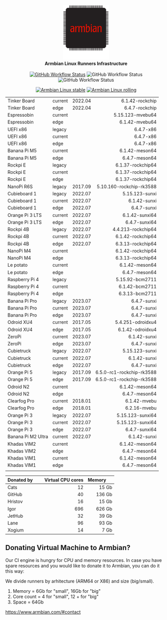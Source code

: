 <p align="center">
  <a href="#build-framework">
  <img src="https://raw.githubusercontent.com/armbian/build/master/.github/armbian-logo.png" alt="Armbian logo" width="144">
  </a><br>
  <strong>Armbian Linux Runners Infrastructure</strong><br>
<br>
<a href=https://github.com/armbian/build/actions/workflows/build-train.yml><img alt="GitHub Workflow Status" src="https://img.shields.io/github/actions/workflow/status/armbian/build/build-train.yml?logo=githubactions&label=Kernel%20compile&logoColor=white&style=for-the-badge&branch=master"></a>
<img alt="GitHub Workflow Status" src="https://img.shields.io/badge/dynamic/json?label=VIRTUAL%20CPU%20COUNT&query=CPU&cacheSeconds=10&style=for-the-badge&url=https%3A%2F%2Fgithub.com%2Farmbian%2Fscripts%2Freleases%2Fdownload%2Fstatus%2Frunners_capacity.json"> <img alt="GitHub Workflow Status" src="https://img.shields.io/badge/dynamic/json?label=MEMORY%20in%20MB&query=MEM&cacheSeconds=10&style=for-the-badge&url=https%3A%2F%2Fgithub.com%2Farmbian%2Fscripts%2Freleases%2Fdownload%2Fstatus%2Frunners_capacity.json">
</p>
<p align=center>
<a href=https://armbian.com/download><img alt="Armbian Linux stable" src="https://img.shields.io/badge/dynamic/json?label=Armbian%20Linux%20current&query=CURRENT&color=f71000&cacheSeconds=600&style=for-the-badge&url=https%3A%2F%2Fgithub.com%2Farmbian%2Fscripts%2Freleases%2Fdownload%2Fstatus%2Frunners_capacity.json"></a>
<a href=https://github.com/armbian/community><img alt="Armbian Linux rolling" src="https://img.shields.io/badge/dynamic/json?label=Armbian%20Linux%20edge&query=EDGE&color=34be5b&cacheSeconds=600&style=for-the-badge&url=https%3A%2F%2Fgithub.com%2Farmbian%2Fscripts%2Freleases%2Fdownload%2Fstatus%2Frunners_capacity.json"></a>
</p>

<!--START_SECTION:data-section-->
<table width="100%"><tr><tr><td align="left">Tinker Board</td><td align=left>current</td><td align=right>2022.04</td><td align=right>6.1.42-rockchip</td></tr><tr><td align="left">Tinker Board</td><td align=left>edge</td><td align=right>2022.04</td><td align=right>6.4.7-rockchip</td></tr><tr><td align="left">Espressobin</td><td align=left>current</td><td align=right></td><td align=right>5.15.123-mvebu64</td></tr><tr><td align="left">Espressobin</td><td align=left>edge</td><td align=right></td><td align=right>6.1.42-mvebu64</td></tr><tr><td align="left">UEFI x86</td><td align=left>legacy</td><td align=right></td><td align=right>6.4.7-x86</td></tr><tr><td align="left">UEFI x86</td><td align=left>current</td><td align=right></td><td align=right>6.4.7-x86</td></tr><tr><td align="left">UEFI x86</td><td align=left>edge</td><td align=right></td><td align=right>6.4.7-x86</td></tr></tr><tr><tr><td align="left">Banana Pi M5</td><td align=left>current</td><td align=right></td><td align=right>6.1.42-meson64</td></tr><tr><td align="left">Banana Pi M5</td><td align=left>edge</td><td align=right></td><td align=right>6.4.7-meson64</td></tr><tr><td align="left">Rockpi E</td><td align=left>legacy</td><td align=right></td><td align=right>6.1.37-rockchip64</td></tr><tr><td align="left">Rockpi E</td><td align=left>current</td><td align=right></td><td align=right>6.1.37-rockchip64</td></tr><tr><td align="left">Rockpi E</td><td align=left>edge</td><td align=right></td><td align=right>6.1.37-rockchip64</td></tr><tr><td align="left">NanoPi R6S</td><td align=left>legacy</td><td align=right>2017.09</td><td align=right>5.10.160-rockchip-rk3588</td></tr><tr><td align="left">Cubieboard 1</td><td align=left>legacy</td><td align=right>2022.07</td><td align=right>5.15.123-sunxi</td></tr></tr><tr><tr><td align="left">Cubieboard 1</td><td align=left>current</td><td align=right>2022.07</td><td align=right>6.1.42-sunxi</td></tr><tr><td align="left">Cubieboard 1</td><td align=left>edge</td><td align=right>2022.07</td><td align=right>6.4.7-sunxi</td></tr><tr><td align="left">Orange Pi 3 LTS</td><td align=left>current</td><td align=right>2022.07</td><td align=right>6.1.42-sunxi64</td></tr><tr><td align="left">Orange Pi 3 LTS</td><td align=left>edge</td><td align=right>2022.07</td><td align=right>6.4.7-sunxi64</td></tr><tr><td align="left">Rockpi 4B</td><td align=left>legacy</td><td align=right>2022.07</td><td align=right>4.4.213-rockchip64</td></tr><tr><td align="left">Rockpi 4B</td><td align=left>current</td><td align=right>2022.07</td><td align=right>6.1.42-rockchip64</td></tr><tr><td align="left">Rockpi 4B</td><td align=left>edge</td><td align=right>2022.07</td><td align=right>6.3.13-rockchip64</td></tr></tr><tr><tr><td align="left">NanoPi M4</td><td align=left>current</td><td align=right></td><td align=right>6.1.42-rockchip64</td></tr><tr><td align="left">NanoPi M4</td><td align=left>edge</td><td align=right></td><td align=right>6.3.13-rockchip64</td></tr><tr><td align="left">Le potato</td><td align=left>current</td><td align=right></td><td align=right>6.1.42-meson64</td></tr><tr><td align="left">Le potato</td><td align=left>edge</td><td align=right></td><td align=right>6.4.7-meson64</td></tr><tr><td align="left">Raspberry Pi 4</td><td align=left>legacy</td><td align=right></td><td align=right>5.15.92-bcm2711</td></tr><tr><td align="left">Raspberry Pi 4</td><td align=left>current</td><td align=right></td><td align=right>6.1.42-bcm2711</td></tr><tr><td align="left">Raspberry Pi 4</td><td align=left>edge</td><td align=right></td><td align=right>6.3.13-bcm2711</td></tr></tr><tr><tr><td align="left">Banana Pi Pro</td><td align=left>legacy</td><td align=right>2023.07</td><td align=right>6.4.7-sunxi</td></tr><tr><td align="left">Banana Pi Pro</td><td align=left>current</td><td align=right>2023.07</td><td align=right>6.4.7-sunxi</td></tr><tr><td align="left">Banana Pi Pro</td><td align=left>edge</td><td align=right>2023.07</td><td align=right>6.4.7-sunxi</td></tr><tr><td align="left">Odroid XU4</td><td align=left>current</td><td align=right>2017.05</td><td align=right>5.4.251-odroidxu4</td></tr><tr><td align="left">Odroid XU4</td><td align=left>edge</td><td align=right>2017.05</td><td align=right>6.1.42-odroidxu4</td></tr><tr><td align="left">ZeroPi</td><td align=left>current</td><td align=right>2023.07</td><td align=right>6.1.42-sunxi</td></tr><tr><td align="left">ZeroPi</td><td align=left>edge</td><td align=right>2023.07</td><td align=right>6.4.7-sunxi</td></tr></tr><tr><tr><td align="left">Cubietruck</td><td align=left>legacy</td><td align=right>2022.07</td><td align=right>5.15.123-sunxi</td></tr><tr><td align="left">Cubietruck</td><td align=left>current</td><td align=right>2022.07</td><td align=right>6.1.42-sunxi</td></tr><tr><td align="left">Cubietruck</td><td align=left>edge</td><td align=right>2022.07</td><td align=right>6.4.7-sunxi</td></tr><tr><td align="left">Orange Pi 5</td><td align=left>legacy</td><td align=right>2017.09</td><td align=right>6.5.0-rc1-rockchip-rk3588</td></tr><tr><td align="left">Orange Pi 5</td><td align=left>edge</td><td align=right>2017.09</td><td align=right>6.5.0-rc1-rockchip-rk3588</td></tr><tr><td align="left">Odroid N2</td><td align=left>current</td><td align=right></td><td align=right>6.1.42-meson64</td></tr><tr><td align="left">Odroid N2</td><td align=left>edge</td><td align=right></td><td align=right>6.4.7-meson64</td></tr></tr><tr><tr><td align="left">Clearfog Pro</td><td align=left>current</td><td align=right>2018.01</td><td align=right>6.1.42-mvebu</td></tr><tr><td align="left">Clearfog Pro</td><td align=left>edge</td><td align=right>2018.01</td><td align=right>6.2.16-mvebu</td></tr><tr><td align="left">Orange Pi 3</td><td align=left>legacy</td><td align=right>2022.07</td><td align=right>5.15.123-sunxi64</td></tr><tr><td align="left">Orange Pi 3</td><td align=left>current</td><td align=right>2022.07</td><td align=right>5.15.123-sunxi64</td></tr><tr><td align="left">Orange Pi 3</td><td align=left>edge</td><td align=right>2022.07</td><td align=right>6.4.7-sunxi64</td></tr><tr><td align="left">Banana Pi M2 Ultra</td><td align=left>current</td><td align=right>2022.07</td><td align=right>6.1.42-sunxi</td></tr><tr><td align="left">Khadas VIM2</td><td align=left>current</td><td align=right></td><td align=right>6.1.42-meson64</td></tr></tr><tr><tr><td align="left">Khadas VIM2</td><td align=left>edge</td><td align=right></td><td align=right>6.4.7-meson64</td></tr><tr><td align="left">Khadas VIM1</td><td align=left>current</td><td align=right></td><td align=right>6.1.42-meson64</td></tr><tr><td align="left">Khadas VIM1</td><td align=left>edge</td><td align=right></td><td align=right>6.4.7-meson64</td></tr><td></td><td></td><td></td><td></td></tr></table>
<!--END_SECTION:data-section-->

|Donated by &nbsp;&nbsp;&nbsp;&nbsp;&nbsp;| Virtual CPU cores |Memory&nbsp;&nbsp;&nbsp;&nbsp;&nbsp;|
|--|--:|--:|
|Cats|12|15 Gb|
|GitHub|40|136 Gb|
|Hristov|16|15 Gb|
|Igor|696|626 Gb|
|JetHub|32|39 Gb|
|Lane|96|93 Gb|
|Xogium|14|7 Gb|
## Donating Virtual Machine to Armbian?

Our CI engine is hungry for CPU and memory resources. In case you have spare resources and you would like to donate it to Armbian, you can do it this way:

We divide runners by arhitecture (ARM64 or X86) and size (big/small).

1. Memory = 6Gb for "small", 16Gb for "big"
3. Core count = 4 for "small", 12 + for "big"
4. Space = 64Gb

https://www.armbian.com/#contact

